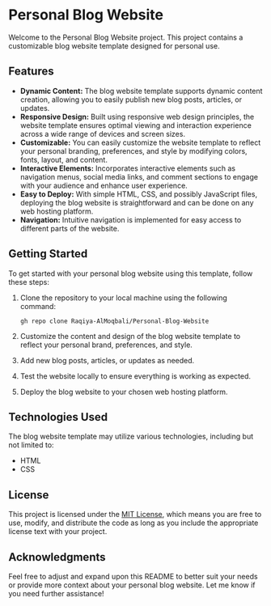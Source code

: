 # Personal Blog Website

Welcome to the Personal Blog Website project. This project contains a customizable blog website template designed for personal use.

## Features

- **Dynamic Content:** The blog website template supports dynamic content creation, allowing you to easily publish new blog posts, articles, or updates.
- **Responsive Design:** Built using responsive web design principles, the website template ensures optimal viewing and interaction experience across a wide range of devices and screen sizes.
- **Customizable:** You can easily customize the website template to reflect your personal branding, preferences, and style by modifying colors, fonts, layout, and content.
- **Interactive Elements:** Incorporates interactive elements such as navigation menus, social media links, and comment sections to engage with your audience and enhance user experience.
- **Easy to Deploy:** With simple HTML, CSS, and possibly JavaScript files, deploying the blog website is straightforward and can be done on any web hosting platform.
- **Navigation:**
Intuitive navigation is implemented for easy access to different parts of the website.

## Getting Started

To get started with your personal blog website using this template, follow these steps:

1. Clone the repository to your local machine using the following command:

   ```
   gh repo clone Raqiya-AlMoqbali/Personal-Blog-Website
   ```

2. Customize the content and design of the blog website template to reflect your personal brand, preferences, and style.
3. Add new blog posts, articles, or updates as needed.
4. Test the website locally to ensure everything is working as expected.
5. Deploy the blog website to your chosen web hosting platform.

## Technologies Used

The blog website template may utilize various technologies, including but not limited to:
- HTML
- CSS

## License

This project is licensed under the [MIT License](LICENSE), which means you are free to use, modify, and distribute the code as long as you include the appropriate license text with your project.

## Acknowledgments

Feel free to adjust and expand upon this README to better suit your needs or provide more context about your personal blog website. Let me know if you need further assistance!
